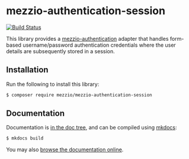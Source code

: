 # mezzio-authentication-session

[![Build Status](https://github.com/mezzio/mezzio-authentication-session/actions/workflows/continuous-integration.yml/badge.svg)](https://github.com/mezzio/mezzio-authentication-session/actions/workflows/continuous-integration.yml)

This library provides a [mezzio-authentication](https://github.com/mezzio/mezzio-authentication/)
adapter that handles form-based username/password authentication credentials
where the user details are subsequently stored in a session.

## Installation

Run the following to install this library:

```bash
$ composer require mezzio/mezzio-authentication-session
```

## Documentation

Documentation is [in the doc tree](docs/book/), and can be compiled using [mkdocs](https://www.mkdocs.org):

```bash
$ mkdocs build
```

You may also [browse the documentation online](https://docs.mezzio.dev/mezzio-authentication-session/).
